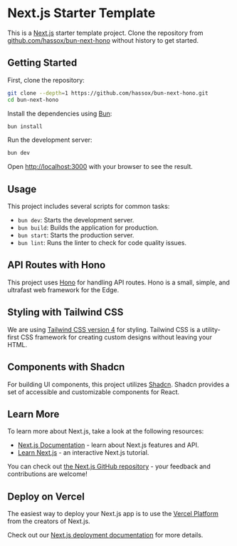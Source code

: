 # Next.js Starter Template

This is a [Next.js](https://nextjs.org) starter template project. Clone the repository from [github.com/hassox/bun-next-hono](https://github.com/hassox/bun-next-hono) without history to get started.

## Getting Started

First, clone the repository:

```bash
git clone --depth=1 https://github.com/hassox/bun-next-hono.git
cd bun-next-hono
```

Install the dependencies using [Bun](https://bun.sh):

```bash
bun install
```

Run the development server:

```bash
bun dev
```

Open [http://localhost:3000](http://localhost:3000) with your browser to see the result.

## Usage

This project includes several scripts for common tasks:

- `bun dev`: Starts the development server.
- `bun build`: Builds the application for production.
- `bun start`: Starts the production server.
- `bun lint`: Runs the linter to check for code quality issues.

## API Routes with Hono

This project uses [Hono](https://hono.dev) for handling API routes. Hono is a small, simple, and ultrafast web framework for the Edge.

## Styling with Tailwind CSS

We are using [Tailwind CSS version 4](https://tailwindcss.com) for styling. Tailwind CSS is a utility-first CSS framework for creating custom designs without leaving your HTML.

## Components with Shadcn

For building UI components, this project utilizes [Shadcn](https://shadcn.dev). Shadcn provides a set of accessible and customizable components for React.

## Learn More

To learn more about Next.js, take a look at the following resources:

- [Next.js Documentation](https://nextjs.org/docs) - learn about Next.js features and API.
- [Learn Next.js](https://nextjs.org/learn) - an interactive Next.js tutorial.

You can check out [the Next.js GitHub repository](https://github.com/vercel/next.js) - your feedback and contributions are welcome!

## Deploy on Vercel

The easiest way to deploy your Next.js app is to use the [Vercel Platform](https://vercel.com/new?utm_medium=default-template&filter=next.js&utm_source=create-next-app&utm_campaign=create-next-app-readme) from the creators of Next.js.

Check out our [Next.js deployment documentation](https://nextjs.org/docs/app/building-your-application/deploying) for more details.
